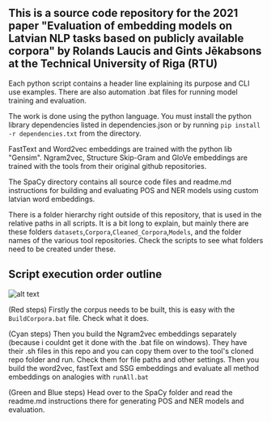 ## This is a source code repository for the 2021 paper "Evaluation of embedding models on Latvian NLP tasks based on publicly available corpora" by Rolands Laucis and Gints Jēkabsons at the Technical University of Riga (RTU)

Each python script contains a header line explaining its purpose and CLI use examples.
There are also automation .bat files for running model training and evaluation.

The work is done using the python language. You must install the python library dependencies listed in dependencies.json or by running ``pip install -r dependencies.txt`` from the directory.

FastText and Word2vec embeddings are trained with the python lib "Gensim".
Ngram2vec, Structure Skip-Gram and GloVe embeddings are trained with the tools from their original github repositories.

The SpaCy directory contains all source code files and readme.md instructions for building and evaluating POS and NER models using custom latvian word embeddings.

There is a folder hierarchy right outside of this repository, that is used in the relative paths in all scripts. It is a bit long to explain, but mainly there are these folders ``datasets``,``Corpora``,``Cleaned_Corpora``,``Models``, and the folder names of the various tool repositories. Check the scripts to see what folders need to be created under these.

## Script execution order outline

![alt text](https://github.com/Rolands-Laucis/Word_Embedding_Methods_for_the_Latvian_Language/blob/master/Darba%20ieguld%C4%ABjuma%20diagramma.png)

(Red steps)
Firstly the corpus needs to be built, this is easy with the ``BuildCorpora.bat`` file. Check what it does.

(Cyan steps)
Then you build the Ngram2vec embeddings separately (because i couldnt get it done with the .bat file on windows). They have their .sh files in this repo and you can copy them over to the tool's cloned repo folder and run. Check them for file paths and other settings.
Then you build the word2vec, fastText and SSG embeddings and evaluate all method embeddings on analogies with ``runAll.bat``

(Green and Blue steps)
Head over to the SpaCy folder and read the readme.md instructions there for generating POS and NER models and evaluation.
